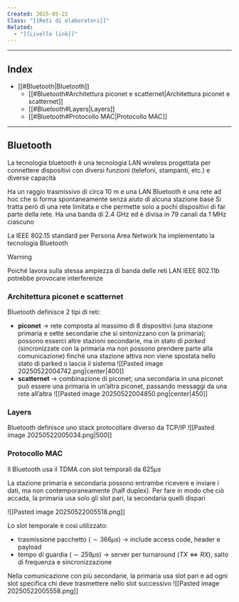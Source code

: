```yaml
---
Created: 2025-05-22
Class: "[[Reti di elaboratori]]"
Related:
  - "[[Livello link]]"
---
```

---
## Index
- [[#Bluetooth|Bluetooth]]
	- [[#Bluetooth#Architettura piconet e scatternet|Architettura piconet e scatternet]]
	- [[#Bluetooth#Layers|Layers]]
	- [[#Bluetooth#Protocollo MAC|Protocollo MAC]]
---
## Bluetooth
La tecnologia bluetooth è una tecnologia LAN wireless progettata per connettere dispositivi con diversi funzioni (telefoni, stampanti, etc.) e diverse capacità

Ha un raggio trasmissivo di circa $10\text{ m}$ e una LAN Bluetooth è una rete ad hoc che si forma spontaneamente senza aiuto di alcuna stazione base
Si tratta però di una rete limitata e che permette solo a pochi dispositivi di far parte della rete. Ha una banda di $2.4\text{ GHz}$ ed è divisa in $79$ canali da $1\text{ MHz}$ ciascuno

La IEEE $802.15$ standard per Persona Area Network ha implementato la tecnologia Bluetooth

>[!warning]
>Poiché lavora sulla stessa ampiezza di banda delle reti LAN IEEE $802.11b$ potrebbe provocare interferenze

### Architettura piconet e scatternet
Bluetooth definisce 2 tipi di reti:
- **piconet** → rete composta al massimo di 8 dispositivi (una stazione primaria e sette secondarie che si sintonizzano con la primaria); possono esserci altre stazioni secondarie, ma in stato di *parked* (sincronizzate con la primaria ma non possono prendere parte alla comunicazione) finchè una stazione attiva non viene spostata nello stato di parked o lascia il sistema
	![[Pasted image 20250522004742.png|center|400]]
- **scatternet** → combinazione di piconet; una secondaria in una piconet può essere una primaria in un’altra piconet, passando messaggi da una rete all’altra
	![[Pasted image 20250522004850.png|center|450]]

### Layers
Bluetooth definisce uno stack protocollare diverso da TCP/IP
![[Pasted image 20250522005034.png|500]]

### Protocollo MAC
Il Bluetooth usa il TDMA con slot temporali da $625\mu s$

La stazione primaria e secondaria possono entrambe ricevere e inviare i dati, ma non contemporaneamente (half duplex). Per fare in modo che ciò accada, la primaria usa solo gli slot pari, la secondaria quelli dispari

![[Pasted image 20250522005518.png]]

Lo slot temporale è cosi utilizzato:
- trasmissione pacchetto ($\sim 366\mu s$) → include access code, header e payload
- tempo di guardia ($\sim 259\mu s$) → server per turnaround ($TX \iff RX$), salto di frequenza e sincronizzazione

Nella comunicazione con più secondarie, la primaria usa slot pari e ad ogni slot specifica chi deve trasmettere nello slot successivo
![[Pasted image 20250522005558.png]]